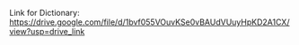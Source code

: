 Link for Dictionary:
https://drive.google.com/file/d/1bvf055VOuvKSe0vBAUdVUuyHpKD2A1CX/view?usp=drive_link
